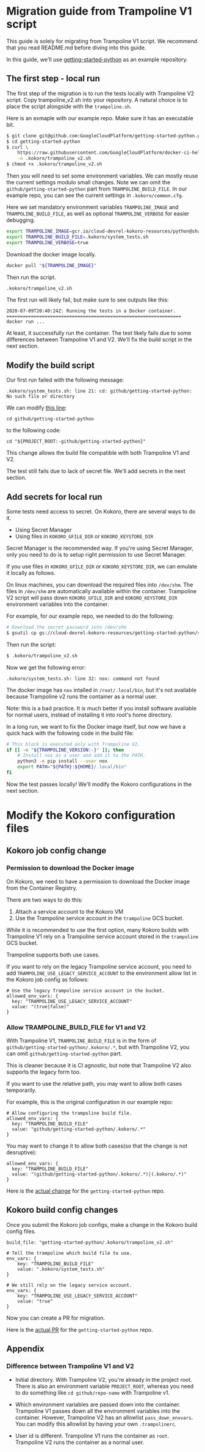 # Migration guide from Trampoline V1 script

This guide is solely for migrating from Trampoline V1 script. We
recommend that you read README.md before diving into this guide.

In this guide, we'll use
[getting-started-python](https://github.com/GoogleCloudPlatform/getting-started-python)
as an example repository.

## The first step - local run

The first step of the migration is to run the tests locally with
Trampoline V2 script. Copy trampoline_v2.sh into your repository. A
natural choice is to place the script alongside with the
`trampoline.sh`.

Here is an exmaple with our example repo. Make sure it has an
executable bit.

```sh
$ git clone git@github.com:GoogleCloudPlatform/getting-started-python.git
$ cd getting-started-python
$ curl \
    https://raw.githubusercontent.com/GoogleCloudPlatform/docker-ci-helper/master/trampoline_v2.sh \
    -o .kokoro/trampoline_v2.sh
$ chmod +x .kokoro/trampoline_v2.sh
```

Then you will need to set some environment variables. We can mostly
reuse the current settings modulo small changes. Note we can omit the
`github/getting-started-python` part from `TRAMPOLINE_BUILD_FILE`. In
our example repo, you can see the current settings in
`.kokoro/common.cfg`.

Here we set mandatory environment variables `TRAMPOLINE_IMAGE` and
`TRAMPOLINE_BUILD_FILE`, as well as optional `TRAMPOLINE_VERBOSE` for
easier debugging.

```sh
export TRAMPOLINE_IMAGE=gcr.io/cloud-devrel-kokoro-resources/python@sha256:4b6ba8c199e96248980db4538065cddeea594138b9b9fb2d0388603922087747
export TRAMPOLINE_BUILD_FILE=.kokoro/system_tests.sh
export TRAMPOLINE_VERBOSE=true
```

Download the docker image locally.

```sh
docker pull "${TRAMPOLINE_IMAGE}"
```

Then run the script.

```sh
.kokoro/trampoline_v2.sh
```

The first run will likely fail, but make sure to see outputs like this:

```
2020-07-09T20:40:24Z: Running the tests in a Docker container.
================================================================
docker run ...
```

At least, it successfully run the container. The test likely fails due
to some differences between Trampoline V1 and V2. We'll fix the build
script in the next section.

## Modify the build script

Our first run failed with the following message:

```
.kokoro/system_tests.sh: line 21: cd: github/getting-started-python: No such file or directory
```

We can modify [this line](https://github.com/GoogleCloudPlatform/getting-started-python/blob/f1170dc637c0f70e3f41055061d88c6b169e05ca/.kokoro/system_tests.sh#L21):

```
cd github/getting-started-python
```

to the following code:

```
cd "${PROJECT_ROOT:-github/getting-started-python}"
```

This change allows the build file compatible with both Trampoline V1
and V2.

The test still fails due to lack of secret file. We'll add secrets in
the next section.

## Add secrets for local run

Some tests need access to secret. On Kokoro, there are several ways to
do it.

* Using Secret Manager
* Using files in `KOKORO_GFILE_DIR` or `KOKORO_KEYSTORE_DIR`


Secret Manager is the recommended way. If you're using Secret Manager,
only you need to do is to setup right permission to use Secret
Manager.

If you use files in `KOKORO_GFILE_DIR` or `KOKORO_KEYSTORE_DIR`, we
can emulate it locally as follows.

On linux machines, you can download the required files into
`/dev/shm`. The files in `/dev/shm` are automatically available within
the container. Trampoline V2 script will pass down `KOKORO_GFILE_DIR`
and `KOKORO_KEYSTORE_DIR` environment variables into the container.

For example, for our example repo, we needed to do the following:

```sh
# Download the secret password into /dev/shm
$ gsutil cp gs://cloud-devrel-kokoro-resources/getting-started-python/secrets-password.txt /dev/shm
```

Then run the script:

```sh
$ .kokoro/trampoline_v2.sh
```

Now we get the following error:

```
.kokoro/system_tests.sh: line 32: nox: command not found
```

The docker image has `nox` intalled in `/root/.local/bin`, but it's
not available because Trampoline v2 runs the container as a normal
user.

Note: this is a bad practice. It is much better if you install
software available for normal users, instead of installing it into
root's home directory.

In a long run, we want to fix the Docker image itself, but now we have
a quick hack with the following code in the build file:

```sh
# This block is executed only with Trampoline V2.
if [[ -n "${TRAMPOLINE_VERSION:-}" ]]; then
    # Install nox as a user and add it to the PATH.
	python3 -m pip install --user nox
	export PATH="${PATH}:${HOME}/.local/bin"
fi
```

Now the test passes locally! We'll modify the Kokoro configurations in
the next section.

# Modify the Kokoro configuration files

## Kokoro job config change

### Permission to download the Docker image

On Kokoro, we need to have a permission to download the Docker image
from the Container Registry.

There are two ways to do this:

1. Attach a service account to the Kokoro VM
2. Use the Trampoline service account in the `trampoline` GCS bucket.

While it is recommended to use the first option, many Kokoro builds
with Trampoline V1 rely on a Trampoline service account stored in the
`trampoline` GCS bucket.

Trampoline supports both use cases.

If you want to rely on the legacy Trampoline service account, you need
to add `TRAMPOLINE_USE_LEGACY_SERVICE_ACCOUNT` to the environment
allow list in the Kokoro job config as follows:

```
# Use the legacy Trampoline service account in the bucket.
allowed_env_vars: {
  key: "TRAMPOLINE_USE_LEGACY_SERVICE_ACCOUNT"
  value: "(true|false)"
}
```

### Allow TRAMPOLINE_BUILD_FILE for V1 and V2

With Trampoline V1, `TRAMPOLINE_BUILD_FILE` is in the form of
`github/getting-started-python/.kokoro/.*`, but with Trampoline V2,
you can omit `github/getting-started-python` part.

This is cleaner because it is CI agnostic, but note that Trampoline V2
also supports the legacy form too.

If you want to use the relative path, you may want to allow both cases
temporarily.

For example, this is the original configuration in our example repo:

```
# Allow configuring the trampoline build file.
allowed_env_vars: {
  key: "TRAMPOLINE_BUILD_FILE"
  value: "github/getting-started-python/.kokoro/.*"
}
```

You may want to change it to allow both cases(so that the change is
not desruptive):

```# Allow configuring the trampoline build file.
allowed_env_vars: {
  key: "TRAMPOLINE_BUILD_FILE"
  value: "(github/getting-started-python/.kokoro/.*)|(.kokoro/.*)"
}
```

Here is the [actual change](http://cr320490275) for
the `getting-started-python` repo.

## Kokoro build config changes

Once you submit the Kokoro job configs, make a change in the Kokoro
build config files.

```
build_file: "getting-started-python/.kokoro/trampoline_v2.sh"

# Tell the trampoline which build file to use.
env_vars: {
    key: "TRAMPOLINE_BUILD_FILE"
    value: ".kokoro/system_tests.sh"
}

# We still rely on the legacy service account.
env_vars: {
    key: "TRAMPOLINE_USE_LEGACY_SERVICE_ACCOUNT"
    value: "true"
}
```

Now you can create a PR for migration.

Here is the [actual PR](https://github.com/GoogleCloudPlatform/getting-started-python/pull/271) for the `getting-started-python` repo.

## Appendix

### Difference between Trampoline V1 and V2

* Initial directory.
  With Trampoline V2, you're already in the project root. There is
  also an environment variable `PROJECT_ROOT`, whereas you need to do
  something like `cd github/repo-name` with Trampoline v1.

* Which environment variables are passed down into the container.
  Trampoline V1 passes down all the environment variables into the
  container. However, Trampoline V2 has an allowlist
  `pass_down_envvars`. You can modify this allowlist by having your
  own `.trampolinerc`.

* User id is different.
  Trampoline V1 runs the container as `root`. Trampoline V2 runs the
  container as a normal user.
